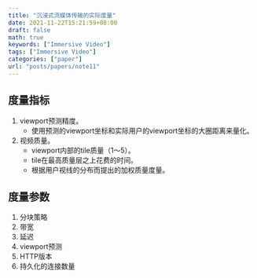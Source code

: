 ```yaml
---
title: "沉浸式流媒体传输的实际度量"
date: 2021-11-22T15:21:59+08:00
draft: false
math: true
keywords: ["Immersive Video"]
tags: ["Immersive Video"]
categories: ["paper"]
url: "posts/papers/note11"
---
```


##  度量指标

1. viewport预测精度。
   + 使用预测的viewport坐标和实际用户的viewport坐标的大圈距离来量化。
2. 视频质量。
   + viewport内部的tile质量（1～5）。
   + tile在最高质量层之上花费的时间。
   + 根据用户视线的分布而提出的加权质量度量。

## 度量参数

1. 分块策略
2. 带宽
3. 延迟
4. viewport预测
5. HTTP版本
6. 持久化的连接数量

